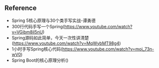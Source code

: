 #

## Reference
- Spring 5核心原理与30个类手写实战-谭勇德
- 300行代码手写一个Spring(https://www.youtube.com/watch?v=VGibm8il5nU)
- Spring源码如此简单，今天一次性讲清楚(https://www.youtube.com/watch?v=MqWybMT98g4)
- 1小时手写Spring核心代码(https://www.youtube.com/watch?v=moi_73n-wV0)
- Spring Boot的核心原理分析()

